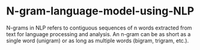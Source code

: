 # N-gram-language-model-using-NLP
N-grams in NLP refers to contiguous sequences of n words extracted from text for language processing and analysis. An n-gram can be as short as a single word (unigram) or as long as multiple words (bigram, trigram, etc.). 
